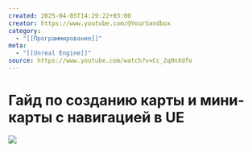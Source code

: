 ```yaml
---
created: 2025-04-05T14:29:22+03:00
creator: https://www.youtube.com/@YourSandbox
category:
  - "[[Программирование]]"
meta:
  - "[[Unreal Engine]]"
source: https://www.youtube.com/watch?v=Cc_2q0nXdfo
---
```


# Гайд по созданию карты и мини-карты с навигацией в UE

![](https://www.youtube.com/watch?v=Cc_2q0nXdfo)
